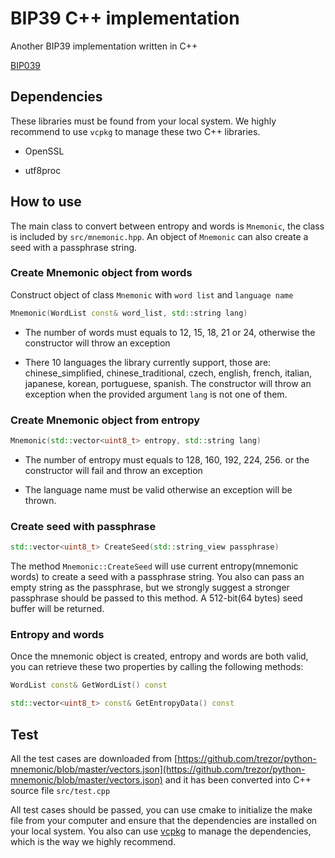 # BIP39 C++ implementation

Another BIP39 implementation written in C++

[BIP039](https://github.com/bitcoin/bips/blob/master/bip-0039.mediawiki)

## Dependencies

These libraries must be found from your local system. We highly recommend to use `vcpkg` to manage these two C++ libraries.

* OpenSSL

* utf8proc

## How to use

The main class to convert between entropy and words is `Mnemonic`, the class is included by `src/mnemonic.hpp`. An object of `Mnemonic` can also create a seed with a passphrase string.

### Create Mnemonic object from words

Construct object of class `Mnemonic` with `word list` and `language name`

```C++
Mnemonic(WordList const& word_list, std::string lang)
```

* The number of words must equals to 12, 15, 18, 21 or 24, otherwise the constructor will throw an exception

* There 10 languages the library currently support, those are: chinese_simplified, chinese_traditional, czech, english, french, italian, japanese, korean, portuguese, spanish. The constructor will throw an exception when the provided argument `lang` is not one of them.

### Create Mnemonic object from entropy

```C++
Mnemonic(std::vector<uint8_t> entropy, std::string lang)
```

* The number of entropy must equals to 128, 160, 192, 224, 256. or the constructor will fail and throw an exception

* The language name must be valid otherwise an exception will be thrown.

### Create seed with passphrase

```C++
std::vector<uint8_t> CreateSeed(std::string_view passphrase)
```

The method `Mnemonic::CreateSeed` will use current entropy(mnemonic words) to create a seed with a passphrase string. You also can pass an empty string as the passphrase, but we strongly suggest a stronger passphrase should be passed to this method. A 512-bit(64 bytes) seed buffer will be returned.

### Entropy and words

Once the mnemonic object is created, entropy and words are both valid, you can retrieve these two properties by calling the following methods:

```C++
WordList const& GetWordList() const
```

```C++
std::vector<uint8_t> const& GetEntropyData() const
```

## Test

All the test cases are downloaded from [https://github.com/trezor/python-mnemonic/blob/master/vectors.json](https://github.com/trezor/python-mnemonic/blob/master/vectors.json) and it has been converted into C++ source file `src/test.cpp`

All test cases should be passed, you can use cmake to initialize the make file from your computer and ensure that the dependencies are installed on your local system. You also can use [vcpkg](https://github.com/microsoft/vcpkg) to manage the dependencies, which is the way we highly recommend.
